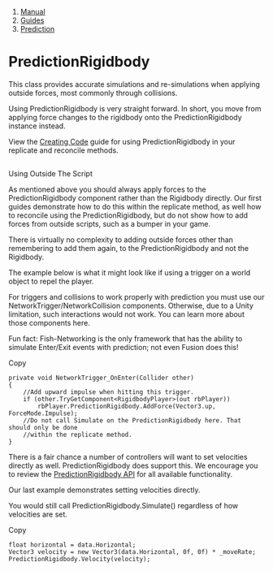 1.  [Manual](/docs/manual)
3.  [Guides](/docs/manual/guides)
5.  [Prediction](/docs/manual/guides/prediction)

# PredictionRigidbody

This class provides accurate simulations and re-simulations when applying outside forces, most commonly through collisions.

Using PredictionRigidbody is very straight forward. In short, you move from applying force changes to the rigidbody onto the PredictionRigidbody instance instead.

View the [Creating Code](/docs/manual/guides/prediction/creating-code) guide for using PredictionRigidbody in your replicate and reconcile methods.

## 


Using Outside The Script

As mentioned above you should always apply forces to the PredictionRigidbody component rather than the Rigidbody directly. Our first guides demonstrate how to do this within the replicate method, as well how to reconcile using the PredictionRigidbody, but do not show how to add forces from outside scripts, such as a bumper in your game.

There is virtually no complexity to adding outside forces other than remembering to add them again, to the PredictionRigidbody and not the Rigidbody.

The example below is what it might look like if using a trigger on a world object to repel the player.

For triggers and collisions to work properly with prediction you must use our NetworkTrigger/NetworkCollision components. Otherwise, due to a Unity limitation, such interactions would not work. You can learn more about those components here.

Fun fact: Fish-Networking is the only framework that has the ability to simulate Enter/Exit events with prediction; not even Fusion does this!

Copy

    private void NetworkTrigger_OnEnter(Collider other)
    {
        //Add upward impulse when hitting this trigger.
        if (other.TryGetComponent<RigidbodyPlayer>(out rbPlayer))
            rbPlayer.PredictionRigidbody.AddForce(Vector3.up, ForceMode.Impulse);
        //Do not call Simulate on the PredictionRigidbody here. That should only be done
        //within the replicate method.
    }

There is a fair chance a number of controllers will want to set velocities directly as well. PredictionRigidbody does support this. We encourage you to review the [PredictionRigidbody API](https://firstgeargames.com/FishNet/api/api/FishNet.Object.Prediction.PredictionRigidbody.html#methods) for all available functionality.

Our last example demonstrates setting velocities directly.

You would still call PredictionRigidbody.Simulate() regardless of how velocities are set.

Copy

    float horizontal = data.Horizontal;
    Vector3 velocity = new Vector3(data.Horizontal, 0f, 0f) * _moveRate;
    PredictionRigidbody.Velocity(velocity);